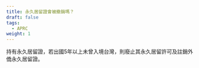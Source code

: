 ```yaml
---
title: 永久居留證會被撤銷嗎？
draft: false
tags:
  - APRC
weight: 1
---
```

持有永久居留證，若出國5年以上未曾入境台灣，則廢止其永久居留許可及註銷外僑永久居留證。